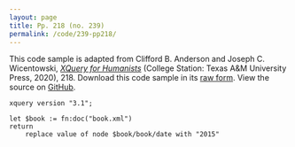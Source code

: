 ```yaml
---
layout: page
title: Pp. 218 (no. 239)
permalink: /code/239-pp218/
---
```


This code sample is adapted from Clifford B. Anderson and Joseph C. Wicentowski, 
[_XQuery for Humanists_](/) (College Station: Texas A&M University Press, 2020), 218. 
Download this code sample in its [raw form](/code/239-pp218/239-pp218.xq).
View the source on [GitHub](https://github.com/coding4humanists/xquery4humanists/blob/master/code/239-pp218/239-pp218.xq).

```xquery
xquery version "3.1";

let $book := fn:doc("book.xml")
return
    replace value of node $book/book/date with "2015"
```  
